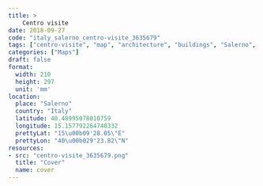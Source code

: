 ```yaml
---
title: > 
    Centro visite
date: 2018-09-27
code: "italy_salerno_centro-visite_3635679"
tags: ["centro-visite", "map", "architecture", "buildings", "Salerno", "Italy"]
categories: ["Maps"]
draft: false
format:
  width: 210
  height: 297
  unit: 'mm'
location:
  place: "Salerno"
  country: "Italy"
  latitude: 40.48995078010759
  longitude: 15.157792264740332
  prettyLat: "15\u00b09'28.05\"E"
  prettyLon: "40\u00b029'23.82\"N"
resources:
- src: "centro-visite_3635679.png"
  title: "Cover"
  name: cover
---
```

